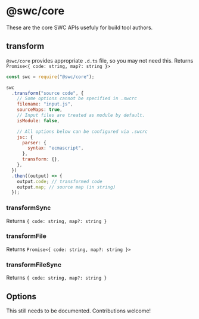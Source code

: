# @swc/core

These are the core SWC APIs usefuly for build tool authors.

## transform

`@swc/core` provides appropriate `.d.ts` file, so you may not need this. Returns `Promise<{ code: string, map?: string }>`

```js
const swc = require("@swc/core");

swc
  .transform("source code", {
    // Some options cannot be specified in .swcrc
    filename: "input.js",
    sourceMaps: true,
    // Input files are treated as module by default.
    isModule: false,

    // All options below can be configured via .swcrc
    jsc: {
      parser: {
        syntax: "ecmascript",
      },
      transform: {},
    },
  })
  .then((output) => {
    output.code; // transformed code
    output.map; // source map (in string)
  });
```

### transformSync

Returns `{ code: string, map?: string }`

### transformFile

Returns `Promise<{ code: string, map?: string }>`

### transformFileSync

Returns `{ code: string, map?: string }`

## Options

This still needs to be documented. Contributions welcome!
